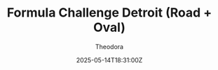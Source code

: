 ---
title: "Formula Challenge Detroit (Road + Oval)"
m18a_title: ""
description: "Formula Challenge Detroit (urd_fcdetroit_road) by URD"
date: 2025-05-14T18:31:00Z
thumb: PJ7gOr8
mainimage: lg9oh6B
cargallery: ["8lBxesC","LZypxUJ", "5jpLHmg"]
categories: ["Car"]
author: "Theodora"
tags: ["Dallara", "IndyCar", "Formula", "Chevrolet", "Italy", "2015", "URD"]
draft: false
link: https://s10.assettolab.com/files/e6974e6e1fdc6faf684db9cace9abaff/URD_Formula_Challenge_Detroit.zip
zipsize: "76 MB"
manu: Dallara
championship: NTT IndyCar
country: Italy
year: 2015
class: IndyCar
drivetrain: RWD
engine: 2.2L V6 Turbo
gb: 6-speed
power: "450 bhp"
torque: "578"
mass: "675"
speed: "250+"
accel: "- seconds"
creator: URD
creatorfull: United Racing Design
version: "-"
csp: "0.2.1"
carname: Formula Challenge Detroit
folder: urd_fcdetroit_road
vars: ["Road", "Oval"]
livery: "No"
r2r: 0
host: logo
---